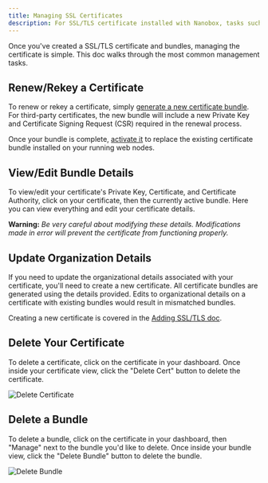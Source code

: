 ```yaml
---
title: Managing SSL Certificates
description: For SSL/TLS certificate installed with Nanobox, tasks such as renewing, rekeying, updating, or removing the certificate are handled in your Nanobox dashboard.
---
```


Once you've created a SSL/TLS certificate and bundles, managing the certificate is simple. This doc walks through the most common management tasks.

## Renew/Rekey a Certificate
To renew or rekey a certificate, simply [generate a new certificate bundle](/domains-networking/ssl-tls/adding/#certificate-bundles). For third-party certificates, the new bundle will include a new Private Key and Certificate Signing Request (CSR) required in the renewal process.

Once your bundle is complete, [activate it](/domains-networking/ssl-tls/adding/#activate-a-bundle) to replace the existing certificate bundle installed on your running web nodes.

## View/Edit Bundle Details
To view/edit your certificate's Private Key, Certificate, and Certificate Authority, click on your certificate, then the currently active bundle. Here you can view everything and edit your certificate details.

**Warning:** *Be very careful about modifying these details. Modifications made in error will prevent the certificate from functioning properly.*

## Update Organization Details
If you need to update the organizational details associated with your certificate, you'll need to create a new certificate. All certificate bundles are generated using the details provided. Edits to organizational details on a certificate with existing bundles would result in mismatched bundles.

Creating a new certificate is covered in the [Adding SSL/TLS doc](/domains-networking/ssl-tls/adding/).

## Delete Your Certificate
To delete a certificate, click on the certificate in your dashboard. Once inside your certificate view, click the "Delete Cert" button to delete the certificate.

![Delete Certificate](/src-images/ssl-tls-delete-cert.png)

## Delete a Bundle
To delete a bundle, click on the certificate in your dashboard, then "Manage" next to the bundle you'd like to delete. Once inside your bundle view, click the "Delete Bundle" button to delete the bundle.

![Delete Bundle](/src-images/ssl-tls-delete-bundle.png)
